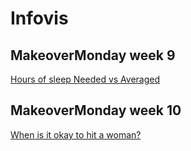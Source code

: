 # Infovis
## MakeoverMonday week 9
[Hours of sleep Needed vs Averaged](https://docs.google.com/spreadsheets/d/e/2PACX-1vTzkrZ1U7qo_K-V0Jtw5WkVpkDcwoR87E7NQwRZ36ZtdB53h3rJjLFfCqdi2TWZww/pubchart?oid=359641107&format=interactive)

## MakeoverMonday week 10
[When is it okay to hit a woman?](https://public.tableau.com/profile/matias.binello#!/vizhome/WW10_15842111381590/Dashboard1)

